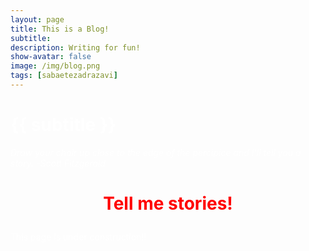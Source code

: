 ```yaml
---
layout: page
title: This is a Blog! 
subtitle: 
description: Writing for fun!
show-avatar: false
image: /img/blog.png
tags: [sabaetezadrazavi]
---
```


<style>{color:White;}</style>
 <h1> {{ subtitle }} </h1>
<style>H1{color:White;}</style>
<style>H2{color:White;}</style>
<style>H3{color:White;}</style>
<style>p{color:White;}</style>



<style>{color:White;}</style>
 
<style>H1{color:White;}</style>
<style>H2{color:White;}</style>
<style>H3{color:White;}</style>
<style>p{color:White;}</style>



*Draw your chair up close to the edge of the percipice and I'll tell you a story. -Scott Fitzgerald*


<h1 align="center"> <p style="color:red;"> Tell me stories! </p> </h1>


This page is under construction!!
